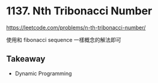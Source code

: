 # 1137. Nth Tribonacci Number

<https://leetcode.com/problems/n-th-tribonacci-number/>

使用和 fibonacci sequence 一樣概念的解法即可

## Takeaway

- Dynamic Programming
